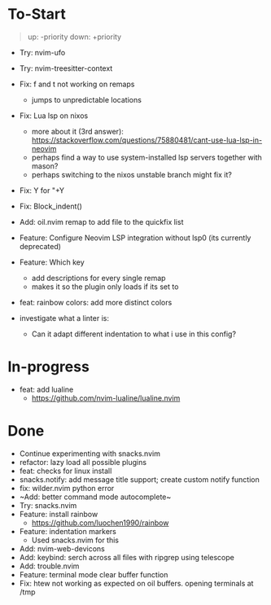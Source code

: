 # To-Start
> up:   -priority
> down: +priority

- Try: nvim-ufo
- Try: nvim-treesitter-context

- Fix: f and t not working on remaps
    - jumps to unpredictable locations

- Fix: Lua lsp on nixos
    - more about it (3rd answer): https://stackoverflow.com/questions/75880481/cant-use-lua-lsp-in-neovim
    - perhaps find a way to use system-installed lsp servers together with mason?
    - perhaps switching to the nixos unstable branch might fix it?

- Fix: <leader>Y for "+Y
- Fix: Block_indent()

- Add: oil.nvim remap to add file to the quickfix list
- Feature: Configure Neovim LSP integration without lsp0 (its currently deprecated)

- Feature: Which key
    - add descriptions for every single remap
    - makes it so the plugin only loads if its set to
- feat: rainbow colors: add more distinct colors
- investigate what a linter is:
    - Can it adapt different indentation to what i use in this config?


# In-progress

- feat: add lualine
    - https://github.com/nvim-lualine/lualine.nvim



# Done
- Continue experimenting with snacks.nvim
- refactor: lazy load all possible plugins
- feat: checks for linux install
- snacks.notify: add message title support; create custom notify function
- fix: wilder.nvim python error
- ~Add: better command mode autocomplete~
- Try: snacks.nvim
- Feature: install rainbow
    - https://github.com/luochen1990/rainbow
- Feature: indentation markers
    - Used snacks.nvim for this
- Add: nvim-web-devicons
- Add: keybind: serch across all files with ripgrep using telescope
- Add: trouble.nvim
- Feature: terminal mode clear buffer function
- Fix: htew not working as expected on oil buffers. opening terminals at /tmp

